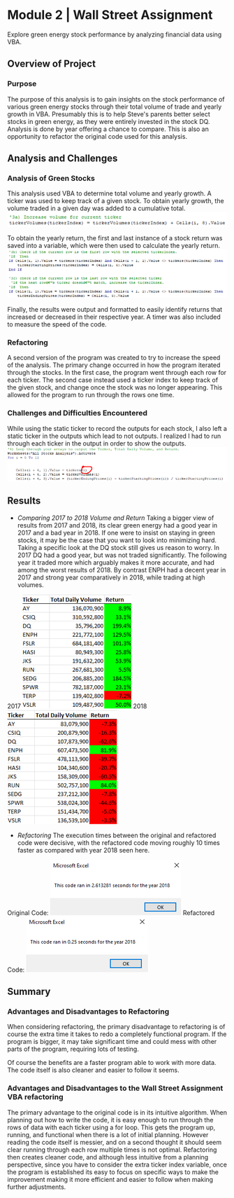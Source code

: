 # Module 2 |  Wall Street Assignment

Explore green energy stock performance by analyzing financial data using VBA.

## Overview of Project
### Purpose
The purpose of this analysis is to gain insights on the stock performance of various green energy stocks through their total volume of trade and yearly growth in VBA.  Presumably this is to help Steve's parents better select stocks in green energy, as they were entirely invested in the stock DQ.  Analysis is done by year offering a chance to compare.  This is also an opportunity to refactor the original code used for this analysis.

## Analysis and Challenges

### Analysis of Green Stocks
This analysis used VBA to determine total volume and yearly growth.  A ticker was used to keep track of a given stock.  To obtain yearly growth, the volume traded in a given day was added to a cumulative total.
![enter image description here](https://raw.githubusercontent.com/Andres-T-Hernandez/stock-analysis/main/Resources/Readme_images/volume.png)

To obtain the yearly return, the first and last instance of a stock return was saved into a variable, which were then used to calculate the yearly return.
![enter image description here](https://raw.githubusercontent.com/Andres-T-Hernandez/stock-analysis/main/Resources/Readme_images/return.png)

Finally, the results were output and formatted to easily identify returns that increased or decreased in their respective year.  A timer was also included to measure the speed of the code.

### Refactoring
A second version of the program was created to try to increase the speed of the analysis.  The primary change occurred in how the program iterated through the stocks.  In the first case, the program went through each row for each ticker.  The second case instead used a ticker index to keep track of the given stock, and change once the stock was no longer appearing.  This allowed for the program to run through the rows one time.


### Challenges and Difficulties Encountered
While using the static ticker to record the outputs for each stock, I also left a static ticker in the outputs which lead to not outputs.  I realized I had to run through each ticker in the output in order to show the outputs.
![enter image description here](https://raw.githubusercontent.com/Andres-T-Hernandez/stock-analysis/main/Resources/Readme_images/mistake.png)

## Results

- *Comparing 2017 to 2018 Volume and Return*
Taking a bigger view of results from 2017 and 2018, its clear green energy had a good year in 2017 and a bad year in 2018.  If one were to insist on staying in green stocks, it may be the case that you want to look into minimizing hard.  Taking a specific look at the DQ stock still gives us reason to worry.  In 2017 DQ had a good year, but was not traded significantly.  The following year it traded more which arguably makes it more accurate, and had among the worst results of 2018.  By contrast ENPH had a decent year in 2017 and strong year comparatively in 2018, while trading at high volumes.  

2017
![enter image description here](https://raw.githubusercontent.com/Andres-T-Hernandez/stock-analysis/main/Resources/Readme_images/results_2017.png)
2018
![enter image description here](https://raw.githubusercontent.com/Andres-T-Hernandez/stock-analysis/main/Resources/Readme_images/results_2018.png)
- *Refactoring*
The execution times between the original and refactored code were decisive, with the refactored code moving roughly 10 times faster as compared with year 2018 seen here.

Original Code:
![enter image description here](https://raw.githubusercontent.com/Andres-T-Hernandez/stock-analysis/main/Resources/Readme_images/old_code.png)
Refactored Code:
![enter image description here](https://raw.githubusercontent.com/Andres-T-Hernandez/stock-analysis/main/Resources/VBA_Challenge_2018.png)

## Summary
### Advantages and Disadvantages to Refactoring
When considering refactoring, the primary disadvantage to refactoring is of course the extra time it takes to redo a completely functional program.  If the program is bigger, it may take significant time and could mess with other parts of the program, requiring lots of testing.

Of course the benefits are a faster program able to work with more data.  The code itself is also cleaner and easier to follow it seems.

### Advantages and Disadvantages to the Wall Street Assignment VBA refactoring
The primary advantage to the original code is in its intuitive algorithm.  When planning out how to write the code, it is easy enough to run through the rows of data with each ticker using a for loop.  This gets the program up, running, and functional when there is a lot of initial planning.  However reading the code itself is messier, and on a second thought it should seem clear running through each row multiple times is not optimal.  Refactoring then creates cleaner code, and although less intuitive from a planning perspective, since you have to consider the extra ticker index variable, once the program is established its easy to focus on specific ways to make the improvement making it more efficient and easier to follow when making further adjustments.

